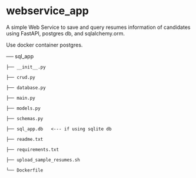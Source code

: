 # webservice_app
A simple Web Service to save and query resumes information of candidates using FastAPI, postgres db, and sqlalchemy.orm.


Use docker container postgres. 

── sql_app

    ├── __init__.py
    
    ├── crud.py
    
    ├── database.py
    
    ├── main.py
    
    ├── models.py
    
    ├── schemas.py
    
    ├── sql_app.db   <--- if using sqlite db
    
    ├── readme.txt
    
    ├── requirements.txt
    
    ├── upload_sample_resumes.sh
    
    └── Dockerfile
    

